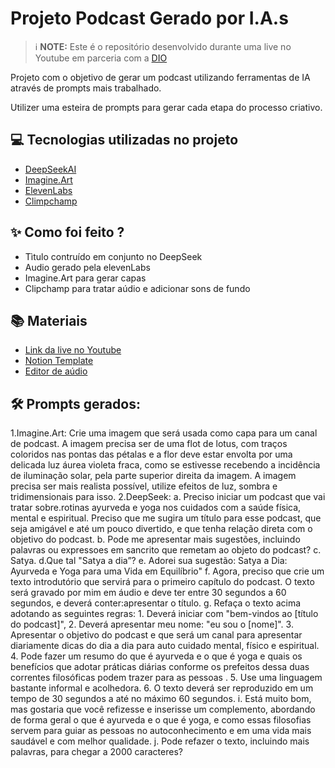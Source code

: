 # Projeto Podcast Gerado por I.A.s


 > ℹ️ **NOTE:** Este é o repositório desenvolvido durante uma live no Youtube em parceria com a [DIO](https://dio.me)

Projeto com o objetivo de gerar um podcast utilizando ferramentas de IA através de prompts mais trabalhado.

Utilizer uma esteira de prompts para gerar cada etapa do processo criativo.

## 💻 Tecnologias utilizadas no projeto

- [DeepSeekAI](https://play.google.com/store/apps/details?id=dev.deepseekai&hl=en&pli=1) 
- [Imagine.Art](https://www.imagine.art/)
- [ElevenLabs](https://elevenlabs.io/)
- [Climpchamp](https://app.clipchamp.com/)

## ✨ Como foi feito ?

- Tìtulo contruído em conjunto no DeepSeek
- Audio gerado pela elevenLabs
- Imagine.Art para gerar capas
- Clipchamp para tratar aúdio e adicionar sons de fundo

## 📚 Materiais

- [Link da live no Youtube](https://www.youtube.com)
- [Notion Template](https://helpful-jump-17b.notion.site/PAS-Podcast-AI-Studio-210489e15d7a4a73b743bb159e45d06f?pvs=4)
- [Editor de aúdio](https://www.capcut.com/editor?from_page=landing_page&__action_from=picture_V%C3%ADdeos%20profissionais%20em%20minutos,%20n%C3%A3o%20em%20horas.)


## 🛠️ Prompts gerados:
1.Imagine.Art: Crie uma imagem que será usada como capa para um canal de podcast. A imagem precisa ser de uma flot de lotus, com traços coloridos nas pontas das pétalas e a flor deve estar envolta por uma delicada luz áurea violeta fraca, como se estivesse recebendo a incidência de iluminação solar, pela parte superior direita da imagem. A imagem precisa ser mais realista possível, utilize efeitos de luz, sombra e tridimensionais para isso.
2.DeepSeek:
    a. Preciso iniciar um podcast que vai tratar sobre.rotinas ayurveda e yoga nos cuidados com a saúde física, mental e espiritual. Preciso que me sugira um título para esse podcast, que seja amigável e até um pouco divertido, e que tenha relação direta com o objetivo do podcast.
    b. Pode me apresentar mais sugestões, incluindo palavras ou expressoes em sancrito que remetam ao objeto do podcast?
    c. Satya.
    d.Que tal "Satya a dia”?
    e. Adorei sua sugestão: Satya a Dia: Ayurveda e Yoga para uma Vida em Equilíbrio"
    f. Agora, preciso que crie um texto introdutório que servirá para o primeiro capítulo do podcast. O texto será gravado por mim em áudio e deve ter entre 30 segundos a 60 segundos, e deverá conter:apresentar o título.
    g. Refaça o texto acima adotando as seguintes regras: 1. Deverá iniciar com "bem-vindos ao [título do podcast]", 2. Deverá apresentar meu nome: "eu sou o [nome]". 3. Apresentar o objetivo do podcast e que será um canal para apresentar diariamente dicas do dia a dia para auto cuidado mental, físico e espiritual. 4. Pode fazer um resumo do que é ayurveda e o que é yoga e quais os benefícios que adotar práticas diárias conforme os prefeitos dessa duas correntes filosóficas podem trazer para as pessoas . 5. Use uma linguagem bastante informal e acolhedora. 6. O texto deverá ser reproduzido em um tempo de 30 segundos a até no máximo 60 segundos.
    i. Está muito bom, mas gostaria que você refizesse e inserisse um complemento, abordando de forma geral o que é ayurveda e o que é yoga, e como essas filosofias servem para guiar as pessoas no autoconhecimento e em uma vida mais saudável e com melhor qualidade.
    j. Pode refazer o texto, incluindo mais palavras, para chegar a 2000 caracteres?


